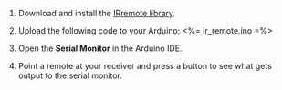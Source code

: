 1. Download and install the [IRremote library](IRremote.zip).

2. Upload the following code to your Arduino:
    <%= ir_remote.ino =%>

3. Open the __Serial Monitor__ in the Arduino IDE.

4. Point a remote at your receiver and press a button to see what gets output to the serial monitor.
